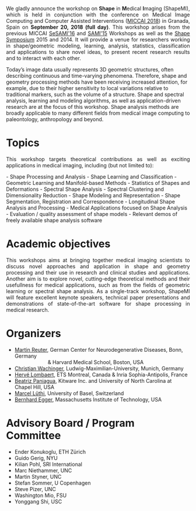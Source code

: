
<p align="justify"> We gladly announce the workshop on <span style="font-weight:bold">Shape</span> in <span style="font-weight:bold">M</span>edical <span style="font-weight:bold">I</span>maging (ShapeMI), which is held in conjunction with the conference on Medical Image Computing and Computer Assisted Interventions (<a href="http://www.miccai2018.org/en/" target="_blank">MICCAI 2018</a>) in Granada, Spain on <span style="font-weight:bold">September 20, 2018 (full day)</span>. This workshop arises from the previous MICCAI <a href="https://sites.google.com/site/sesami2016/" target="_blank">SeSAMI'16</a> and <a href="https://sites.google.com/site/miccaisami2015/" target="_blank">SAMI'15</a> Workshops as well as the <a href="http://www.shapesymposium.org" target="_blank">Shape Symposium</a> 2015 and 2014. It will provide a venue for researchers working in shape/geometric modeling, learning, analysis, statistics, classification and applications to share novel ideas, to present recent research results and to interact with each other.

Today’s image data usually represents 3D geometric structures, often describing continuous and time-varying phenomena. Therefore, shape and geometry processing methods have been receiving increased attention, for example, due to their higher sensitivity to local variations relative to traditional markers, such as the volume of a structure. Shape and spectral analysis, learning and modeling algorithms, as well as application-driven research are at the focus of this workshop. Shape analysis methods are broadly applicable to many different fields from medical image computing to paleontology, anthropology and beyond. </p>

# Topics
<p align="justify"> This workshop targets theoretical contributions as well as exciting applications in medical imaging, including (but not limited to): </p>
- Shape Processing and Analysis
- Shape Learning and Classification
- Geometric Learning and Manifold-based Methods
- Statistics of Shapes and Deformations
- Spectral Shape Analysis
- Spectral Clustering and Dimensionality Reduction
- Shape Modeling and Representation
- Shape Segmentation, Registration and Correspondence
- Longitudinal Shape Analysis and Processing
- Medical Applications focused on Shape Analysis
- Evaluation / quality assessment of shape models
- Relevant demos of freely available shape analysis software 

# Academic objectives
<p align="justify"> This workshops aims at bringing together medical imaging scientists to discuss novel approaches and application in shape and geometry processing and their use in research and clinical studies and applications. Another aim is to explore novel, cutting-edge theoretical methods and their usefullness for medical applications, such as from the fields of geometric learning or spectral shape analysis. As a single-track workshop, ShapeMI will feature excellent keynote speakers, technical paper presentations and demonstrations of state-of-the-art software for shape processing in medical research. </p>

# Organizers
- [Martin Reuter](http://reuter.mit.edu), German Center for Neurodegenerative Diseases, Bonn, Germany <br/>
&nbsp;&nbsp;&nbsp;&nbsp;&nbsp;&nbsp;&nbsp;&nbsp;&nbsp;&nbsp;&nbsp;&nbsp;&nbsp;&nbsp;&nbsp;&nbsp;&nbsp;&nbsp;&nbsp;&nbsp;&nbsp;&nbsp;
& Harvard Medical School, Boston, USA
- [Christian Wachinger](http://wachinger.devweb.mwn.de/people/), Ludwig-Maximilian-University, Munich, Germany
- [Hervé Lombaert](https://profs.etsmtl.ca/hlombaert/), ETS Montreal, Canada & Inria Sophia-Antipolis, France
- [Beatriz Paniagua](https://www.kitware.com/beatriz-paniagua/), Kitware Inc. and University of North Carolina at Chapel Hill, USA
- [Marcel Lüthi](http://gravis.dmi.unibas.ch/people/LuethiM.html), University of Basel, Switzerland
- [Bernhard Egger](https://www.csail.mit.edu/person/bernhard-egger), Massachusetts Institute of Technology, USA

# Advisory Board / Program Committee
- Ender Konukoglu, ETH Zürich
- Guido Gerig, NYU
- Kilian Pohl, SRI International
- Marc Niethammer, UNC
- Martin Styner, UNC
- Stefan Sommer, U Copenhagen
- Steve Pizer, UNC
- Washington Mio, FSU
- Yonggang Shi, USC

